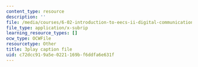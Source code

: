 ```yaml
---
content_type: resource
description: ''
file: /media/courses/6-02-introduction-to-eecs-ii-digital-communication-systems-fall-2012/c72dcc919a5e0221169bf6ddfa6e631f_oIezCGjxV3A.srt
file_type: application/x-subrip
learning_resource_types: []
ocw_type: OCWFile
resourcetype: Other
title: 3play caption file
uid: c72dcc91-9a5e-0221-169b-f6ddfa6e631f
---
```

